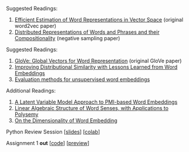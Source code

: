Suggested Readings:

1. [Efficient Estimation of Word Representations in Vector Space](http://arxiv.org/pdf/1301.3781.pdf) (original word2vec paper)
2. [Distributed Representations of Words and Phrases and their Compositionality](http://papers.nips.cc/paper/5021-distributed-representations-of-words-and-phrases-and-their-compositionality.pdf) (negative sampling paper)

Suggested Readings:

1. [GloVe: Global Vectors for Word Representation](http://nlp.stanford.edu/pubs/glove.pdf) (original GloVe paper)
2. [Improving Distributional Similarity with Lessons Learned from Word Embeddings](http://www.aclweb.org/anthology/Q15-1016)
3. [Evaluation methods for unsupervised word embeddings](http://www.aclweb.org/anthology/D15-1036)

Additional Readings:

1. [A Latent Variable Model Approach to PMI-based Word Embeddings](http://aclweb.org/anthology/Q16-1028)
2. [Linear Algebraic Structure of Word Senses, with Applications to Polysemy](https://transacl.org/ojs/index.php/tacl/article/viewFile/1346/320)
3. [On the Dimensionality of Word Embedding](https://papers.nips.cc/paper/7368-on-the-dimensionality-of-word-embedding.pdf)



Python Review Session
[[slides](https://web.stanford.edu/class/cs224n/readings/cs224n-python-review-2023.pdf)] [[colab](https://colab.research.google.com/drive/1hxWtr98jXqRDs_rZLZcEmX_hUcpDLq6e?usp=sharing)]



Assignment 1 **out**
[[code](https://web.stanford.edu/class/cs224n/assignments/a1.zip)]
[[preview](https://web.stanford.edu/class/cs224n/assignments/a1_preview/exploring_word_vectors.html)]